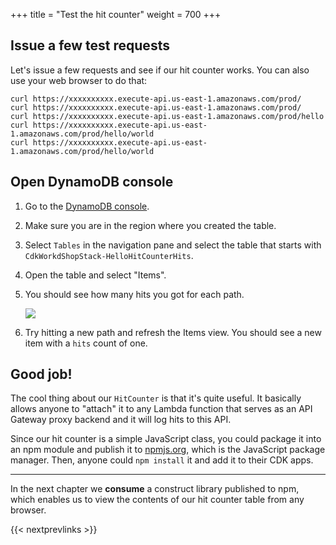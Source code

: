 +++
title = "Test the hit counter"
weight = 700
+++

## Issue a few test requests

Let's issue a few requests and see if our hit counter works. You can also use
your web browser to do that:

```
curl https://xxxxxxxxxx.execute-api.us-east-1.amazonaws.com/prod/
curl https://xxxxxxxxxx.execute-api.us-east-1.amazonaws.com/prod/
curl https://xxxxxxxxxx.execute-api.us-east-1.amazonaws.com/prod/hello
curl https://xxxxxxxxxx.execute-api.us-east-1.amazonaws.com/prod/hello/world
curl https://xxxxxxxxxx.execute-api.us-east-1.amazonaws.com/prod/hello/world
```

## Open DynamoDB console

1. Go to the [DynamoDB console](https://console.aws.amazon.com/dynamodb/home).
2. Make sure you are in the region where you created the table.
3. Select `Tables` in the navigation pane and select the table that starts with `CdkWorkdShopStack-HelloHitCounterHits`.
4. Open the table and select "Items".
5. You should see how many hits you got for each path.

    ![](./dynamo1.png)

6. Try hitting a new path and refresh the Items view.
   You should see a new item with a `hits` count of one.

## Good job!

The cool thing about our `HitCounter` is that it's quite useful. It basically
allows anyone to "attach" it to any Lambda function that serves as an API
Gateway proxy backend and it will log hits to this API.

Since our hit counter is a simple JavaScript class, you could package it into an
npm module and publish it to [npmjs.org](http://npmjs.org/), which is the
JavaScript package manager. Then, anyone could `npm install` it and add it to
their CDK apps.

-----

In the next chapter we __consume__ a construct library published to
npm, which enables us to view the contents of our hit counter table from any
browser.

{{< nextprevlinks >}}
